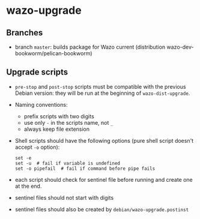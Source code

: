 # wazo-upgrade

## Branches

* branch `master`: builds package for Wazo current (distribution wazo-dev-bookworm/pelican-bookworm)

## Upgrade scripts

* `pre-stop` and `post-stop` scripts must be compatible with the previous Debian version: they will
  be run at the beginning of `wazo-dist-upgrade`.
* Naming conventions:
  * prefix scripts with two digits
  * use only `-` in the scripts name, not `_`
  * always keep file extension
* Shell scripts should have the following options (pure shell script doesn't accept `-o` option):

  ```
  set -e
  set -u  # fail if variable is undefined
  set -o pipefail  # fail if command before pipe fails
  ```
* each script should check for sentinel file before running and create one at the end.
* sentinel files should not start with digits
* sentinel files should also be created by `debian/wazo-upgrade.postinst`

